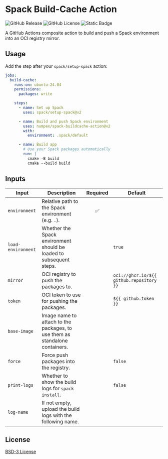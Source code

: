 # Spack Build-Cache Action


![GitHub Release](https://img.shields.io/github/v/release/numpex/spack-buildcache-action)
![GitHub License](https://img.shields.io/github/license/numpex/spack-buildcache-action)
![Static Badge](https://img.shields.io/badge/packaging-spack-blue)

[spack]: https://spack.io

A GitHub Actions composite action to build and push a Spack environment into an OCI registry mirror.


## Usage

Add the step after your `spack/setup-spack` action:

```yaml
jobs:
  build-cache:
    runs-on: ubuntu-24.04
    permissions:
      packages: write

    steps:
      - name: Set up Spack
        uses: spack/setup-spack@v2

      - name: Build and push Spack environment
        uses: numpex/spack-buildcache-action@v2
        with:
          environment: .spack/default

      - name: Build app
        # Use your Spack packages automatically
        run: |
          cmake -B build
          cmake --build build
```


## Inputs

| Input              | Description                                                                 | Required | Default                                  |
| ------------------ | --------------------------------------------------------------------------- | :------: | ---------------------------------------- |
| `environment`      | Relative path to the Spack environment (e.g. `.`).                          |    ✅     |                                          |
| `load-environment` | Whether the Spack environment should be loaded to subsequent steps.         |          | `true`                                   |
| `mirror`           | OCI registry to push the packages to.                                       |          | `oci://ghcr.io/${{ github.repository }}` |
| `token`            | OCI token to use for pushing the packages.                                  |          | `${{ github.token }}`                    |
| `base-image`       | Image name to attach to the packages, to use them as standalone containers. |          |                                          |
| `force`            | Force push packages into the registry.                                      |          | `false`                                  |
| `print-logs`       | Whether to show the build logs for `spack install`.                           |          | `false`                                  |
| `log-name`         | If not empty, upload the build logs with the following name.                |          |                                          |



## License

[BSD-3 License](LICENSE)
